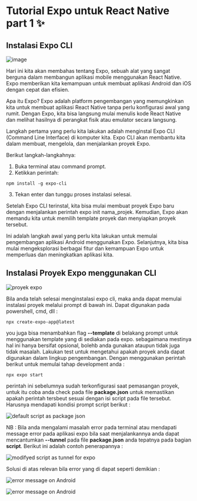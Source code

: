 # Tutorial Expo untuk React Native part 1 ✨

## Instalasi Expo CLI

![image](https://github.com/Ladybert/ReactNative-Expo-Tutorial-Part-1/assets/137638007/2a0bde07-d5e2-4a7c-88f3-a27321000aba)

Hari ini kita akan membahas tentang Expo, sebuah alat yang sangat berguna dalam membangun aplikasi mobile menggunakan React Native. Expo memberikan kita kemampuan untuk membuat aplikasi Android dan iOS dengan cepat dan efisien.

Apa itu Expo? Expo adalah platform pengembangan yang memungkinkan kita untuk membuat aplikasi React Native tanpa perlu konfigurasi awal yang rumit. Dengan Expo, kita bisa langsung mulai menulis kode React Native dan melihat hasilnya di perangkat fisik atau emulator secara langsung.

Langkah pertama yang perlu kita lakukan adalah menginstal Expo CLI (Command Line Interface) di komputer kita. Expo CLI akan membantu kita dalam membuat, mengelola, dan menjalankan proyek Expo.

Berikut langkah-langkahnya:

1. Buka terminal atau command prompt.
2. Ketikkan perintah:
```cli
npm install -g expo-cli
``` 
3. Tekan enter dan tunggu proses instalasi selesai.

Setelah Expo CLI terinstal, kita bisa mulai membuat proyek Expo baru dengan menjalankan perintah expo init nama_projek. Kemudian, Expo akan memandu kita untuk memilih template proyek dan menyiapkan proyek tersebut.

Ini adalah langkah awal yang perlu kita lakukan untuk memulai pengembangan aplikasi Android menggunakan Expo. Selanjutnya, kita bisa mulai mengeksplorasi berbagai fitur dan kemampuan Expo untuk memperluas dan meningkatkan aplikasi kita.


## Instalasi Proyek Expo menggunakan CLI


![proyek expo](https://github.com/Ladybert/ReactNative-Expo-Tutorial-Part-1/assets/137638007/09024e9c-5f0e-4390-8305-423d8280b656)


Bila anda telah selesai menginstalasi expo cli, maka anda dapat memulai instalasi proyek melalui prompt di bawah ini. Dapat digunakan pada powershell, cmd, dll :
```poweshell
npx create-expo-app@latest
```

you juga bisa menambahkan flag **--template** di belakang prompt untuk menggunakan template yang di sediakan pada expo. sebagaimana mestinya hal ini hanya bersifat opsional, bolehb anda gunakan ataupun tidak juga tidak masalah.
Lakukan test untuk mengetahui apakah proyek anda dapat digunakan dalam lingkup pengembangan. Dengan menggunakan perintah berikut untuk memulai tahap development anda :
```vscode
npx expo start 
```

perintah ini sebelumnya sudah terkonfigurasi saat pemasangan proyek, untuk itu coba anda check pada file **package.json** untuk memastikan apakah perintah tersbeut sesuai dengan isi script pada file tersebut. Harusnya mendapati kondisi prompt script berikut :

![default script as package json](https://github.com/Ladybert/ReactNative-Expo-Tutorial/assets/137638007/d160a8a6-3180-4d79-b9df-ece529880f42)

NB : Bila anda mengalami masalah error pada terminal atau mendapati message error pada aplikasi expo bila saat menjalankannya anda dapat mencantumkan **--tunnel** pada file **package.json** anda tepatnya pada bagian **script**. Berikut ini adalah contoh penerapannya :

![modifyed script as tunnel for expo](https://github.com/Ladybert/ReactNative-Expo-Tutorial/assets/137638007/360a4fd0-ed0d-401a-ac7c-b6ab902f788a)

Solusi di atas relevan bila error yang di dapat seperti demikian : 

![error message on Android](https://user-images.githubusercontent.com/6944394/218597585-98a52f4f-b5d0-4858-a07b-12cdcb56ea68.png)

![error message on Android](https://user-images.githubusercontent.com/6944394/218598005-3f2f0a40-f256-4469-a76e-4cad0fea6c17.png)

